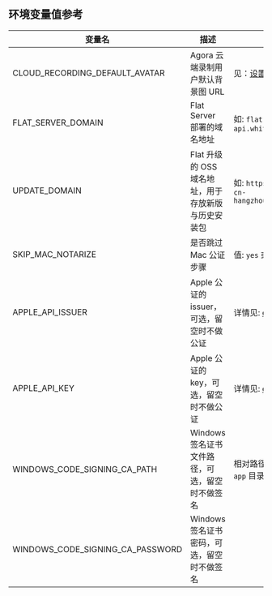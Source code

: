 ## 环境变量值参考

| 变量名                               | 描述                                               | 备注                                                             |
| ------------------------------------ | -------------------------------------------------- | ---------------------------------------------------------------- |
| CLOUD_RECORDING_DEFAULT_AVATAR       | Agora 云端录制用户默认背景图 URL                   | 见：[设置背景色或背景图][cloud-recording-background]             |
| FLAT_SERVER_DOMAIN                   | Flat Server 部署的域名地址                         | 如: `flat-api.whiteboard.agora.io`                               |
| UPDATE_DOMAIN                        | Flat 升级的 OSS 域名地址，用于存放新版与历史安装包 | 如: `https://flat-storage.oss-cn-hangzhou.aliyuncs.com/versions` |
| SKIP_MAC_NOTARIZE                    | 是否跳过 Mac 公证步骤                              | 值: `yes` 或者 `no`                                              |
| APPLE_API_ISSUER                     | Apple 公证的 issuer，可选，留空时不做公证          | 详情见: [electron-updater][electron-updater]                     |
| APPLE_API_KEY                        | Apple 公证的 key，可选，留空时不做公证             | 详情见: [electron-updater][electron-updater]                     |
| WINDOWS_CODE_SIGNING_CA_PATH         | Windows 签名证书文件路径，可选，留空时不做签名     | 相对路径，相对于 `desktop/main-app` 目录                         |
| WINDOWS_CODE_SIGNING_CA_PASSWORD     | Windows 签名证书密码，可选，留空时不做签名         |                                                                  |

[cloud-recording]: https://docs.agora.io/cn/cloud-recording/cloud_recording_api_rest?platform=RESTful#storageConfig
[cloud-recording-background]: https://docs.agora.io/cn/cloud-recording/cloud_recording_layout?platform=RESTful#background
[electron-updater]: https://github.com/electron-userland/electron-builder/tree/master/packages/electron-updater
